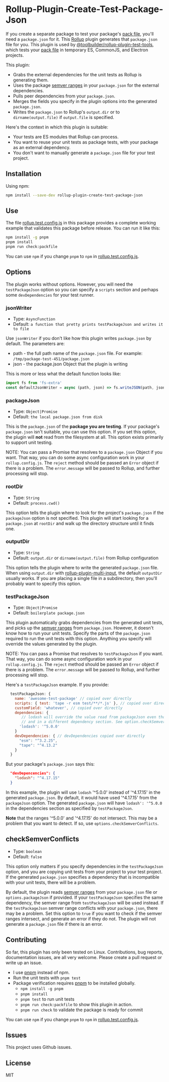 # Rollup-Plugin-Create-Test-Package-Json

If you create a separate package to test your package's [pack file](https://docs.npmjs.com/cli/v6/commands/npm-pack), you'll need a `package.json` for it. This [Rollup](https://rollupjs.org/guide/en/) plugin generates that `package.json` file for you. This plugin is used by [@toolbuilder/rollup-plugin-test-tools](https://github.com/toolbuilder/rollup-plugin-test-tools), which tests your [pack file](https://docs.npmjs.com/cli/v6/commands/npm-pack) in temporary ES, CommonJS, and Electron projects.

This plugin:

* Grabs the external dependencies for the unit tests as Rollup is generating them.
* Uses the package [semver ranges](https://github.com/npm/node-semver) in your `package.json` for the external dependencies.
* Pulls peer dependencies from your `package.json`.
* Merges the fields you specify in the plugin options into the generated `package.json`.
* Writes the `package.json` to Rollup's `output.dir` or to `dirname(output.file)` if `output.file` is specified.

Here's the context in which this plugin is suitable:

* Your tests are ES modules that Rollup can process.
* You want to reuse your unit tests as package tests, with your package as an external dependency.
* You don't want to manually generate a `package.json` file for your test project.

## Installation

Using npm:

```bash
npm install --save-dev rollup-plugin-create-test-package-json
```

## Use

The file [rollup.test.config.js](./rollup.test.config.js) in this package provides a complete working example that validates this package before release. You can run it like this:

```bash
npm install -g pnpm
pnpm install
pnpm run check:packfile
```

You can use `npm` if you change `pnpm` to `npm` in [rollup.test.config.js](./rollup.test.config.js).

## Options

The plugin works without options. However, you will need the `testPackageJson` option so you can specify a `scripts` section and perhaps some `devDependencies` for your test runner.

### jsonWriter

* Type: `AsyncFunction`
* Default: `a function that pretty prints testPackageJson and writes it to file`

Use `jsonWriter` if you don't like how this plugin writes `package.json` by default. The parameters are:

* path - the full path name of the `package.json` file. For example: `/tmp/package-test-451/package.json`
* json - the package.json Object that the plugin is writing

This is more or less what the default function looks like:

```javascript
import fs from 'fs-extra'
const defaultJsonWriter = async (path, json) => fs.writeJSON(path, json, { spaces: 2 })
```

### packageJson

* Type: `Object|Promise`
* Default: `the local package.json from disk`

This is the `package.json` of the **package you are testing**. If your package's `package.json` isn't suitable, you can use this option. If you set this option, the plugin will **not** read from the filesystem at all. This option exists primarily to support unit testing.

NOTE: You can pass a Promise that resolves to a `package.json` Object if you want. That way, you can do some async configuration work in your `rollup.config.js`. The `reject` method should be passed an `Error` object if there is a problem. The `error.message` will be passed to Rollup, and further processing will stop.

### rootDir

* Type: `String`
* Default: `process.cwd()`

This option tells the plugin where to look for the project's `package.json` if the `packageJson` option is not specified. This plugin will start looking for a `package.json` at `rootDir` and walk up the directory structure until it finds one.

### outputDir

* Type: `String`
* Default: `output.dir` or `dirname(output.file)` from Rollup configuration

This option tells the plugin where to write the generated `package.json` file. When using `output.dir` with [rollup-plugin-multi-input](https://github.com/alfredosalzillo/rollup-plugin-multi-input), the default `outputDir` usually works. If you are placing a single file in a subdirectory, then you'll probably want to specify this option.

### testPackageJson

* Type: `Object|Promise`
* Default: `boilerplate package.json`

This plugin automatically grabs dependencies from the generated unit tests, and picks up the [semver ranges](https://github.com/npm/node-semver) from `package.json`. However, it doesn't know how to run your unit tests. Specify the parts of the `package.json` required to run the unit tests with this option. Anything you specify will override the values generated by the plugin.

NOTE: You can pass a Promise that resolves to `testPackageJson` if you want. That way, you can do some async configuration work in your `rollup.config.js`.  The `reject` method should be passed an `Error` object if there is a problem. The `error.message` will be passed to Rollup, and further processing will stop.

Here's a `testPackageJson` example. If you provide:

```javascript
  testPackageJson: {
    name: 'awesome-test-package' // copied over directly
    scripts: { test: 'tape -r esm test/**/*.js' }, // copied over directly
    customField: 'whatever', // copied over directly
    dependencies: {
       // lodash will override the value read from packageJson even though it is incompatible,
       // and in a different dependency section. See option.checkSemverConflicts.
      'lodash': '^5.0.0'
    }
    devDependencies: { // devDependencies copied over directly
      "esm": "^3.2.25",
      "tape": "^4.13.2"
    }
  }
```

But your package's `package.json` says this:

```json
  "devDepencencies": {
    "lodash": "^4.17.15"
  }
```

In this example, the plugin will use `lodash` '^5.0.0' instead of '^4.17.15' in the generated `package.json`. By default, it would have used '^4.17.15' from the `packageJson` option. The generated `package.json` will have `lodash': '^5.0.0` in the dependencies section as specified by `testPackageJson`.

**Note** that the ranges '^5.0.0' and '^4.17.15' do not intersect. This may be a problem that you want to detect. If so, use `options.checkSemverConflicts`.

## checkSemverConflicts

* Type: `boolean`
* Default: `false`

This option only matters if you specify dependencies in the `testPackageJson` option, and you are copying unit tests from your project to your test project. If the generated `package.json` specifies a dependency that is incompatible with your unit tests, there will be a problem.

By default, the plugin reads [semver ranges](https://github.com/npm/node-semver) from your `package.json` file or `options.packageJson` if provided. If your `testPackageJson` specifies the same dependency, the semver range from `testPackageJson` will be used instead. If the `testPackageJson` semver range conflicts with your `package.json`, there may be a problem. Set this option to `true` if you want to check if the semver ranges intersect, and generate an error if they do not. The plugin will not generate a `package.json` file if there is an error.

## Contributing

So far, this plugin has only been tested on Linux. Contributions, bug reports, documentation issues, are all very welcome. Please create a pull request or write up an issue.

* I use [pnpm](https://pnpm.js.org/) instead of npm.
* Run the unit tests with `pnpm test`
* Package verification requires [pnpm](https://pnpm.io/) to be installed globally.
  * `npm install -g pnpm`
  * `pnpm install`
  * `pnpm test` to run unit tests
  * `pnpm run check:packfile` to show this plugin in action.
  * `pnpm run check` to validate the package is ready for commit

You can use `npm` if you change `pnpm` to `npm` in [rollup.test.config.js](./rollup.test.config.js).

## Issues

This project uses Github issues.

## License

MIT
